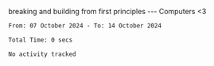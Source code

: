 breaking and building from first principles --- Computers <3

<!--START_SECTION:waka-->

```txt
From: 07 October 2024 - To: 14 October 2024

Total Time: 0 secs

No activity tracked
```

<!--END_SECTION:waka-->
